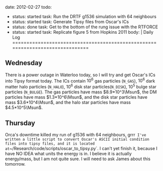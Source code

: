 date: 2012-02-27
todo:
 - status: started
   task: Run the DRTF g1536 simulation with 64 neighbours
 - status: started
   task: Generate Tipsy files from Oscar's ICs
 - status: done
   task: Get to the bottom of the rung issue with the RTFORCE
 - status: started
   task: Replicate figure 5 from Hopkins 2011
body: |
 Daily Log
 ==============================================================================
 
 Wednesday
 ------------------------------------------------------------------------------
 There is a power outage in Waterloo today, so I will try and get Oscar's ICs 
 into Tipsy format today.  The ICs contain $10^6$ gas particles 
 (`N_GAS`),  $10^6$ dark matter halo particles (`N_HALO`), $10^6$
 disk star particles(`N_DISK`), $10^5$ bulge star particles 
 (`N_BULGE`).  The gas particles have mass $8.9*10^3\Msun$, the DM particles
 have mass $1.3*10^6\Msun$, and the disk star particles have mass 
 $3.6*10^4\Msun$, and the halo star particles have mass $4.5*10^5\Msun$.
 
 Thursday
 ------------------------------------------------------------------------------
 Orca's downtime killed my run of g1536 with 64 neighbours, grrr`  I've written
 a little script to convert Oscar's ASCII initial condition files into tipsy
 files, and it is located at `~/Research/code/scripts/oscar_to_tipsy.py`. I
 can't yet finish it, because I have NO IDEA what units the energy is in.  I 
 believe it is actually energy/mass, but I am not quite sure.  I will need to ask
 James about this tomorrow.
